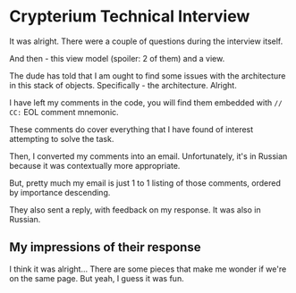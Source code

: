 # Crypterium Technical Interview

It was alright. There were a couple of questions during the interview itself.

And then - this view model (spoiler: 2 of them) and a view. 

The dude has told that I am ought to find some issues with the architecture in this stack of objects. Specifically - the architecture. Alright.

I have left my comments in the code, you will find them embedded with `// CC:` EOL comment mnemonic.

These comments do cover everything that I have found of interest attempting to solve the task.

Then, I converted my comments into an email. Unfortunately, it's in Russian because it was contextually more appropriate.

But, pretty much my email is just 1 to 1 listing of those comments, ordered by importance descending.

They also sent a reply, with feedback on my response. It was also in Russian.

## My impressions of their response

I think it was alright... There are some pieces that make me wonder if we're on the same page. But yeah, I guess it was fun.
